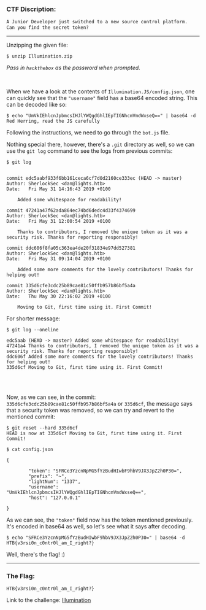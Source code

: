 ### CTF Discription:
```txt
A Junior Developer just switched to a new source control platform.
Can you find the secret token?
```

---

Unzipping the given file:
```console
$ unzip Illumination.zip
```

_Pass in `hackthebox` as the password when prompted._


<br>

When we have a look at the contents of `Illumination.JS/config.json`, one can quickly see that the `"username"` field has a base64 encoded string. This can be decoded like so:

```console
$ echo "UmVkIEhlcnJpbmcsIHJlYWQgdGhlIEpTIGNhcmVmdWxseQ==" | base64 -d
Red Herring, read the JS carefully
```

Following the instructions, we need to go through the `bot.js` file.

Nothing special there, however, there's a `.git` directory as well, so we can use the `git log` command to see the logs from previous commits:

```console
$ git log


commit edc5aabf933f6bb161ceca6cf7d0d2160ce333ec (HEAD -> master)
Author: SherlockSec <dan@lights.htb>
Date:   Fri May 31 14:16:43 2019 +0100

    Added some whitespace for readability!

commit 47241a47f62ada864ec74bd6dedc4d33f4374699
Author: SherlockSec <dan@lights.htb>
Date:   Fri May 31 12:00:54 2019 +0100

    Thanks to contributors, I removed the unique token as it was a security risk. Thanks for reporting responsibly!

commit ddc606f8fa05c363ea4de20f31834e97dd527381
Author: SherlockSec <dan@lights.htb>
Date:   Fri May 31 09:14:04 2019 +0100

    Added some more comments for the lovely contributors! Thanks for helping out!

commit 335d6cfe3cdc25b89cae81c50ffb957b86bf5a4a
Author: SherlockSec <dan@lights.htb>
Date:   Thu May 30 22:16:02 2019 +0100

    Moving to Git, first time using it. First Commit!
```

For shorter message:

```console
$ git log --oneline

edc5aab (HEAD -> master) Added some whitespace for readability!
47241a4 Thanks to contributors, I removed the unique token as it was a security risk. Thanks for reporting responsibly!
ddc606f Added some more comments for the lovely contributors! Thanks for helping out!
335d6cf Moving to Git, first time using it. First Commit!
```

<br>
<br>

Now, as we can see, in the commit: `335d6cfe3cdc25b89cae81c50ffb957b86bf5a4a` or `335d6cf`, the message says that a security token was removed, so we can try and revert to the mentioned commit:

```console
$ git reset --hard 335d6cf
HEAD is now at 335d6cf Moving to Git, first time using it. First Commit!

$ cat config.json

{

        "token": "SFRCe3YzcnNpMG5fYzBudHIwbF9hbV9JX3JpZ2h0P30=",
        "prefix": "~",
        "lightNum": "1337",
        "username": "UmVkIEhlcnJpbmcsIHJlYWQgdGhlIEpTIGNhcmVmdWxseQ==",
        "host": "127.0.0.1"

}
```

As we can see, the `"token"` field now has the token mentioned previously. It's encoded in base64 as well, so let's see what it says after decoding.

```console
$ echo "SFRCe3YzcnNpMG5fYzBudHIwbF9hbV9JX3JpZ2h0P30=" | base64 -d
HTB{v3rsi0n_c0ntr0l_am_I_right?}
```

Well, there's the flag! :)

---

### The Flag:
    HTB{v3rsi0n_c0ntr0l_am_I_right?}


Link to the challenge: [Illumination](https://app.hackthebox.eu/challenges/87)

